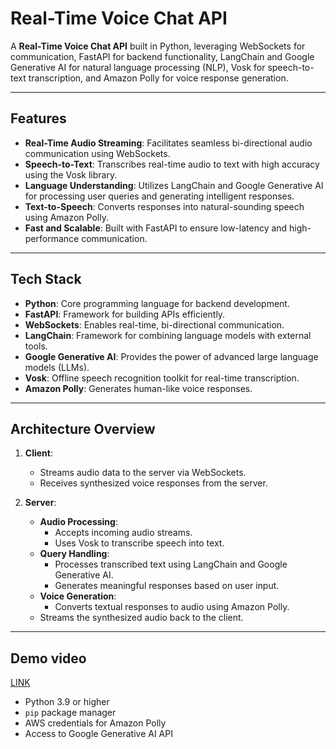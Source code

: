 # Real-Time Voice Chat API

A **Real-Time Voice Chat API** built in Python, leveraging WebSockets for communication, FastAPI for backend functionality, LangChain and Google Generative AI for natural language processing (NLP), Vosk for speech-to-text transcription, and Amazon Polly for voice response generation.

---

## Features

- **Real-Time Audio Streaming**: Facilitates seamless bi-directional audio communication using WebSockets.
- **Speech-to-Text**: Transcribes real-time audio to text with high accuracy using the Vosk library.
- **Language Understanding**: Utilizes LangChain and Google Generative AI for processing user queries and generating intelligent responses.
- **Text-to-Speech**: Converts responses into natural-sounding speech using Amazon Polly.
- **Fast and Scalable**: Built with FastAPI to ensure low-latency and high-performance communication.

---

## Tech Stack

- **Python**: Core programming language for backend development.
- **FastAPI**: Framework for building APIs efficiently.
- **WebSockets**: Enables real-time, bi-directional communication.
- **LangChain**: Framework for combining language models with external tools.
- **Google Generative AI**: Provides the power of advanced large language models (LLMs).
- **Vosk**: Offline speech recognition toolkit for real-time transcription.
- **Amazon Polly**: Generates human-like voice responses.

---

## Architecture Overview

1. **Client**:
   - Streams audio data to the server via WebSockets.
   - Receives synthesized voice responses from the server.

2. **Server**:
   - **Audio Processing**:
     - Accepts incoming audio streams.
     - Uses Vosk to transcribe speech into text.
   - **Query Handling**:
     - Processes transcribed text using LangChain and Google Generative AI.
     - Generates meaningful responses based on user input.
   - **Voice Generation**:
     - Converts textual responses to audio using Amazon Polly.
   - Streams the synthesized audio back to the client.

---
## Demo video 
[LINK]("https://drive.google.com/file/d/1HvX8YjZ_DtHc44eRGdLWxqg_B6S9tLV3/view?usp=sharing")

- Python 3.9 or higher
- `pip` package manager
- AWS credentials for Amazon Polly
- Access to Google Generative AI API
